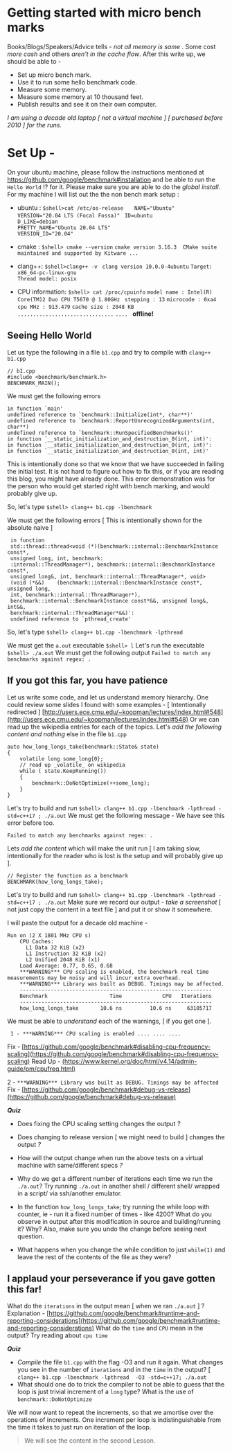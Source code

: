 # Getting started with micro bench marks 

Books/Blogs/Speakers/Advice tells - *not all memory is same* . 
Some cost _more cash_ and others _aren't  in the cache flow_. 
After this write up, we should be able to - 
 - Set up micro bench mark.
 - Use it to run some hello benchmark code. 
 - Measure some memory.
 - Measure some memory at 10 thousand feet.
 - Publish results and see it on their own computer.

*I am using a decade old laptop [ not a virtual machine ] [ purchased before 2010 ] for the runs.*

# Set Up  - 

On your ubuntu machine, please follow the instructions mentioned at 
https://github.com/google/benchmark#installation and be able to run the ``Hello World`` !? for it.
Please make sure you are able to do the *global install*. 
For my machine I will list out the the non bench mark setup :  

 - ubuntu  : ``$shell>cat /etc/os-release``
	  ``  
	NAME="Ubuntu"``  
	``VERSION="20.04 LTS (Focal Fossa)" ``
	``ID=ubuntu``  
	``D_LIKE=debian``  
	``PRETTY_NAME="Ubuntu 20.04 LTS"``  
	``VERSION_ID="20.04"``  
	
- cmake : ```$shell> cmake --version```
		``cmake version 3.16.3  CMake suite maintained and supported by Kitware ...``

- clang++: ``$shell>clang++ -v ``
		 ``clang version 10.0.0-4ubuntu`` 
		``Target: x86_64-pc-linux-gnu``  
		``Thread model: posix``
- CPU information: ``$shell> cat /proc/cpuinfo``
		``model name : Intel(R) Core(TM)2 Duo CPU T5670 @ 1.80GHz `` 
		``stepping : 13``
		``microcode : 0xa4``
		``cpu MHz : 913.479``
		``cache size : 2048 KB``
		``...............................``  ``.... ``
 **offline!**

## Seeing Hello World  

Let us type the following in a file `b1.cpp` and try to compile with `clang++ b1.cpp`

    // b1.cpp
    #include <benchmark/benchmark.h>
    BENCHMARK_MAIN(); 
We must get the following errors 

    in function `main'
    undefined reference to `benchmark::Initialize(int*, char**)'
    undefined reference to `benchmark::ReportUnrecognizedArguments(int, char**)
    undefined reference to `benchmark::RunSpecifiedBenchmarks()'
    in function `__static_initialization_and_destruction_0(int, int)':
    in function `__static_initialization_and_destruction_0(int, int)':
    in function `__static_initialization_and_destruction_0(int, int)'
    
This is intentionally done so that we know that we have succeeded in failing the initial test. It is not hard to figure out how to fix this, or if you are reading this blog, you might have already done. This error demonstration was for the person who would get started right with bench marking, and would probably give up. 

So, let's type ``$shell> clang++ b1.cpp -lbenchmark``

We must get the following errors [ This is intentionally shown for the absolute naive ] 

     in function 
     std::thread::thread<void (*)(benchmark::internal::BenchmarkInstance const*, 
     unsigned long, int, benchmark:
     :internal::ThreadManager*), benchmark::internal::BenchmarkInstance const*, 
     unsigned long&, int, benchmark::internal::ThreadManager*, void>
     (void (*&&)	(benchmark::internal::BenchmarkInstance const*, unsigned long, 
     int, benchmark::internal::ThreadManager*), 
     benchmark::internal::BenchmarkInstance const*&&, unsigned long&, int&&, 
     benchmark::internal::ThreadManager*&&)':
     undefined reference to `pthread_create'
     
So, let's type ``$shell> clang++ b1.cpp -lbenchmark -lpthread``

We must get the `a.out` executable ``$shell> l``
Let's run the executable ``$shell> ./a.out``
We must get the following output ``Failed to match any benchmarks against regex: .``

## If you got this far, you have patience

Let us write some code, and let us understand memory hierarchy. 
One could review some slides I found with some examples - [ Intentionally redirected ] 
[http://users.ece.cmu.edu/~koopman/lectures/index.html#548](http://users.ece.cmu.edu/~koopman/lectures/index.html#548)
Or we can read up the wikipedia entries for each of the topics. 
Let's *add the* *following content and nothing* else in the file `b1.cpp`

    auto how_long_longs_take(benchmark::State& state)
    {
    	volatile long some_long{0}; 
    	// read up _volatile_ on wikipedia 
    	while ( state.KeepRunning())
    	{
    		benchmark::DoNotOptimize(++some_long);
    	}
    }
Let's try to build and *run*  `$shell> clang++ b1.cpp -lbenchmark -lpthread -std=c++17 ; ./a.out`
We must get the following message - We have see this error before too. 

    Failed to match any benchmarks against regex: .

Lets *add the content* which will make the unit run [ I am taking slow, intentionally for the reader who is lost is the setup and will probably give up ]. 

    // Register the function as a benchmark
    BENCHMARK(how_long_longs_take);

Let's try to build and *run*  `$shell> clang++ b1.cpp -lbenchmark -lpthread -std=c++17 ; ./a.out`
Make sure we record our output - *take a screenshot* [ not just copy the content in a text file ] and put it or show it somewhere. 

I will paste the output for a decade old machine - 

    Run on (2 X 1801 MHz CPU s)                                                                                                                                                                                     
    	CPU Caches:                                                                                                                                                                                                     
    	  L1 Data 32 KiB (x2)                                                                                                                                                                                           
    	  L1 Instruction 32 KiB (x2)                                                                                                                                                                                    
    	  L2 Unified 2048 KiB (x1)                                                                                                                                                                                      
    	Load Average: 0.77, 0.65, 0.68                                                                                                                                                                                  
    	***WARNING*** CPU scaling is enabled, the benchmark real time measurements may be noisy and will incur extra overhead.                                                                                          
    	***WARNING*** Library was built as DEBUG. Timings may be affected.                                                                                                                                              
    	--------------------------------------------------------------                                                                                                                                                  
    	Benchmark                    Time             CPU   Iterations                                                                                                                                                  
    	--------------------------------------------------------------                                                                                                                                                  
    	how_long_longs_take       10.6 ns         10.6 ns     63105717 

We must be able to *understand* each of the warnings, [ if you get one ]. 

     1 - ***WARNING*** CPU scaling is enabled .... .... ....
 Fix -    [https://github.com/google/benchmark#disabling-cpu-frequency-scaling](https://github.com/google/benchmark#disabling-cpu-frequency-scaling)
Read Up  - [(https://www.kernel.org/doc/html/v4.14/admin-guide/pm/cpufreq.html)](https://www.kernel.org/doc/html/v4.14/admin-guide/pm/cpufreq.html)

2 - `***WARNING*** Library was built as DEBUG. Timings may be affected`
Fix -    [https://github.com/google/benchmark#debug-vs-release](https://github.com/google/benchmark#debug-vs-release)

***Quiz***

 - Does fixing the CPU  scaling setting changes the output *?* 
-	Does changing to release version [ we might need to build ]  changes the output *?*
-	How will the output change when run the above tests on a virtual machine with same/different specs *?*
-	Why do we get a different number of iterations each time we run the `./a.out`?  Try running `./a.out` in another  shell / different shell/ wrapped in a script/ via ssh/another emulator.  
-	 In the function `how_long_longs_take`; try running the while loop with counter, ie - run it a fixed number of times - like 4200?    	What do you observe in output after this modification in source and building/running it? Why?  Also, make sure you undo the change before seeing next question.

-	What happens when you change the while condition to just `while(1)` and leave the rest of the contents of the file as they were?  

## I applaud your  perseverance if you gave gotten this far! 

What do  the `iterations` in the output  mean [ when we ran `./a.out` ] ?
Explanation - [https://github.com/google/benchmark#runtime-and-reporting-considerations](https://github.com/google/benchmark#runtime-and-reporting-considerations)
What do the `time` and `CPU` mean in the output?  Try reading about `cpu time` 

***Quiz***

 - *Compile*  the file `b1.cpp` with the flag -O3 and *run* it again. What changes you see in the number of `iterations` and in the `time` in the output?  [ `clang++ b1.cpp -lbenchmark -lpthread  -O3 -std=c++17; ./a.out` 
 - What should one do to trick the compiler to not be able to guess that the loop is just trivial increment of a `long` type? What is the use of  `benchmark::DoNotOptimize`
 
 We will now want to repeat the increments, so that we amortise over the operations of increments. One increment per loop is indistinguishable from  the time it takes to just run on iteration of the loop. 
 
 >We will see the content in the second Lesson. 	


